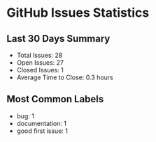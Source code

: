# GitHub Issues Statistics

## Last 30 Days Summary
- Total Issues: 28
- Open Issues: 27
- Closed Issues: 1
- Average Time to Close: 0.3 hours

## Most Common Labels
- bug: 1
- documentation: 1
- good first issue: 1
